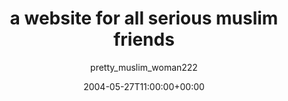 ---
title: 'a website for all serious muslim friends'
posts: 2
hash: 't232'
author: 'pretty_muslim_woman222'
date: 2004-05-27T11:00:00+00:00
sources:
  - http://forums.tokipona.org/viewtopic.php%3Ft=232.html
---